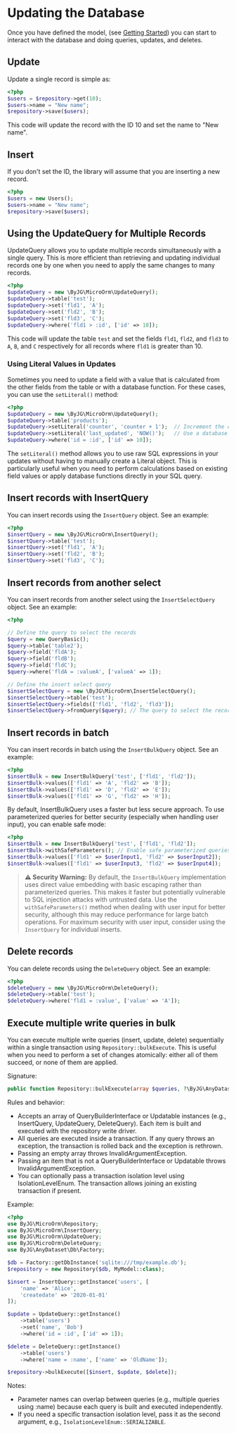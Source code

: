 # Updating the Database

Once you have defined the model, (see [Getting Started](getting-started-model.md)) you can start to
interact with the database and doing queries, updates, and deletes.

## Update

Update a single record is simple as:

```php
<?php
$users = $repository->get(10);
$users->name = "New name";
$repository->save($users);
```

This code will update the record with the ID 10 and set the name to "New name".

## Insert

If you don't set the ID, the library will assume that you are inserting a new record.

```php
<?php
$users = new Users();
$users->name = "New name";
$repository->save($users);
```

## Using the UpdateQuery for Multiple Records

UpdateQuery allows you to update multiple records simultaneously with a single query. This is more efficient than
retrieving and updating individual records one by one when you need to apply the same changes to many records.

```php
<?php
$updateQuery = new \ByJG\MicroOrm\UpdateQuery();
$updateQuery->table('test');
$updateQuery->set('fld1', 'A');
$updateQuery->set('fld2', 'B');
$updateQuery->set('fld3', 'C');
$updateQuery->where('fld1 > :id', ['id' => 10]);
```

This code will update the table `test` and set the fields `fld1`, `fld2`, and `fld3` to `A`, `B`, and `C`
respectively for all records where `fld1` is greater than 10.

### Using Literal Values in Updates

Sometimes you need to update a field with a value that is calculated from the other fields from the table or with a
database function. For these cases, you can use the `setLiteral()` method:

```php
<?php
$updateQuery = new \ByJG\MicroOrm\UpdateQuery();
$updateQuery->table('products');
$updateQuery->setLiteral('counter', 'counter + 1');  // Increment the counter field by referencing its current value
$updateQuery->setLiteral('last_updated', 'NOW()');   // Use a database function to set current timestamp
$updateQuery->where('id = :id', ['id' => 10]);
```

The `setLiteral()` method allows you to use raw SQL expressions in your updates without having to manually create a
Literal object. This is particularly useful when you need to perform calculations based on existing field values or
apply database functions directly in your SQL query.

## Insert records with InsertQuery

You can insert records using the `InsertQuery` object. See an example:

```php
<?php
$insertQuery = new \ByJG\MicroOrm\InsertQuery();
$insertQuery->table('test');
$insertQuery->set('fld1', 'A');
$insertQuery->set('fld2', 'B');
$insertQuery->set('fld3', 'C');
```

## Insert records from another select

You can insert records from another select using the `InsertSelectQuery` object. See an example:

```php
<?php

// Define the query to select the records
$query = new QueryBasic();
$query->table('table2');
$query->field('fldA');
$query->field('fldB');
$query->field('fldC');
$query->where('fldA = :valueA', ['valueA' => 1]);

// Define the insert select query
$insertSelectQuery = new \ByJG\MicroOrm\InsertSelectQuery();
$insertSelectQuery->table('test');
$insertSelectQuery->fields(['fld1', 'fld2', 'fld3']);
$insertSelectQuery->fromQuery($query); // The query to select the records
```

## Insert records in batch

You can insert records in batch using the `InsertBulkQuery` object. See an example:

```php
<?php
$insertBulk = new InsertBulkQuery('test', ['fld1', 'fld2']);
$insertBulk->values(['fld1' => 'A', 'fld2' => 'B']);
$insertBulk->values(['fld1' => 'D', 'fld2' => 'E']);
$insertBulk->values(['fld1' => 'G', 'fld2' => 'H']);
```

By default, InsertBulkQuery uses a faster but less secure approach. To use parameterized queries for
better security (especially when handling user input), you can enable safe mode:

```php
<?php
$insertBulk = new InsertBulkQuery('test', ['fld1', 'fld2']);
$insertBulk->withSafeParameters(); // Enable safe parameterized queries
$insertBulk->values(['fld1' => $userInput1, 'fld2' => $userInput2]);
$insertBulk->values(['fld1' => $userInput3, 'fld2' => $userInput4]);
```

> **⚠️ Security Warning:** By default, the `InsertBulkQuery` implementation uses direct value embedding with
> basic escaping rather than parameterized queries. This makes it faster but potentially vulnerable to
> SQL injection attacks with untrusted data. Use the `withSafeParameters()` method when dealing with
> user input for better security, although this may reduce performance for large batch operations.
> For maximum security with user input, consider using the `InsertQuery` for individual inserts.

## Delete records

You can delete records using the `DeleteQuery` object. See an example:

```php
<?php
$deleteQuery = new \ByJG\MicroOrm\DeleteQuery();
$deleteQuery->table('test');
$deleteQuery->where('fld1 = :value', ['value' => 'A']);
```

## Execute multiple write queries in bulk

You can execute multiple write queries (insert, update, delete) sequentially within a single transaction using
`Repository::bulkExecute`.
This is useful when you need to perform a set of changes atomically: either all of them succeed, or none of them are
applied.

Signature:

```php
public function Repository::bulkExecute(array $queries, ?\ByJG\AnyDataset\Db\IsolationLevelEnum $isolationLevel = null): void
```

Rules and behavior:

- Accepts an array of QueryBuilderInterface or Updatable instances (e.g., InsertQuery, UpdateQuery, DeleteQuery). Each
  item is built and executed with the repository write driver.
- All queries are executed inside a transaction. If any query throws an exception, the transaction is rolled back and
  the exception is rethrown.
- Passing an empty array throws InvalidArgumentException.
- Passing an item that is not a QueryBuilderInterface or Updatable throws InvalidArgumentException.
- You can optionally pass a transaction isolation level using IsolationLevelEnum. The transaction allows joining an
  existing transaction if present.

Example:

```php
<?php
use ByJG\MicroOrm\Repository;
use ByJG\MicroOrm\InsertQuery;
use ByJG\MicroOrm\UpdateQuery;
use ByJG\MicroOrm\DeleteQuery;
use ByJG\AnyDataset\Db\Factory;

$db = Factory::getDbInstance('sqlite:///tmp/example.db');
$repository = new Repository($db, MyModel::class);

$insert = InsertQuery::getInstance('users', [
    'name' => 'Alice',
    'createdate' => '2020-01-01'
]);

$update = UpdateQuery::getInstance()
    ->table('users')
    ->set('name', 'Bob')
    ->where('id = :id', ['id' => 1]);

$delete = DeleteQuery::getInstance()
    ->table('users')
    ->where('name = :name', ['name' => 'OldName']);

$repository->bulkExecute([$insert, $update, $delete]);
```

Notes:

- Parameter names can overlap between queries (e.g., multiple queries using :name) because each query is built and
  executed independently.
- If you need a specific transaction isolation level, pass it as the second argument, e.g.,
  `IsolationLevelEnum::SERIALIZABLE`.